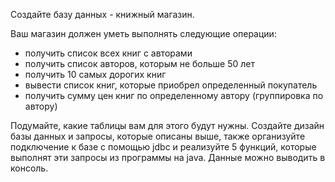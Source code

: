 Создайте базу данных - книжный магазин.

Ваш магазин должен уметь выполнять следующие операции:
- получить список всех книг с авторами
- получить список авторов, которым не больше 50 лет
- получить 10 самых дорогих книг
- вывести список книг, которые приобрел определенный покупатель
- получить сумму цен книг по определенному автору (группировка по автору)

Подумайте, какие таблицы вам для этого будут нужны.
Создайте дизайн базы данных и запросы, которые описаны выше, также
организуйте подключение к базе с помощью jdbc и реализуйте 5 функций, которые выполнят эти запросы
из программы на java. Данные можно выводить в консоль.